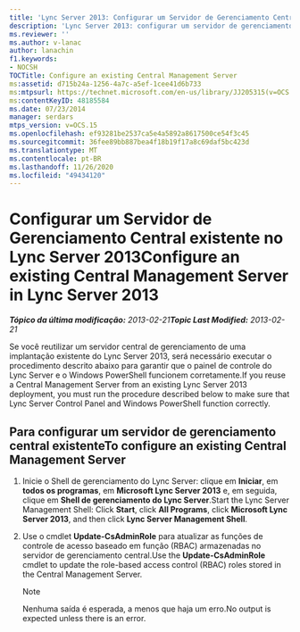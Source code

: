 ```yaml
---
title: 'Lync Server 2013: Configurar um Servidor de Gerenciamento Central existente'
description: 'Lync Server 2013: configurar um servidor de gerenciamento central existente.'
ms.reviewer: ''
ms.author: v-lanac
author: lanachin
f1.keywords:
- NOCSH
TOCTitle: Configure an existing Central Management Server
ms:assetid: d715b24a-1256-4a7c-a5ef-1cee41d6b733
ms:mtpsurl: https://technet.microsoft.com/en-us/library/JJ205315(v=OCS.15)
ms:contentKeyID: 48185584
ms.date: 07/23/2014
manager: serdars
mtps_version: v=OCS.15
ms.openlocfilehash: ef93281be2537ca5e4a5892a8617500ce54f3c45
ms.sourcegitcommit: 36fee89bb887bea4f18b19f17a8c69daf5bc423d
ms.translationtype: MT
ms.contentlocale: pt-BR
ms.lasthandoff: 11/26/2020
ms.locfileid: "49434120"
---
```

# <a name="configure-an-existing-central-management-server-in-lync-server-2013"></a><span data-ttu-id="5d4d9-103">Configurar um Servidor de Gerenciamento Central existente no Lync Server 2013</span><span class="sxs-lookup"><span data-stu-id="5d4d9-103">Configure an existing Central Management Server in Lync Server 2013</span></span>

<div data-xmlns="http://www.w3.org/1999/xhtml">

<div class="topic" data-xmlns="http://www.w3.org/1999/xhtml" data-msxsl="urn:schemas-microsoft-com:xslt" data-cs="https://msdn.microsoft.com/">

<div data-asp="https://msdn2.microsoft.com/asp">



</div>

<div id="mainSection">

<div id="mainBody"><span data-ttu-id="5d4d9-104">

<span> </span></span><span class="sxs-lookup"><span data-stu-id="5d4d9-104">

<span> </span></span></span>

<span data-ttu-id="5d4d9-105">_**Tópico da última modificação:** 2013-02-21_</span><span class="sxs-lookup"><span data-stu-id="5d4d9-105">_**Topic Last Modified:** 2013-02-21_</span></span>

<span data-ttu-id="5d4d9-106">Se você reutilizar um servidor central de gerenciamento de uma implantação existente do Lync Server 2013, será necessário executar o procedimento descrito abaixo para garantir que o painel de controle do Lync Server e o Windows PowerShell funcionem corretamente.</span><span class="sxs-lookup"><span data-stu-id="5d4d9-106">If you reuse a Central Management Server from an existing Lync Server 2013 deployment, you must run the procedure described below to make sure that Lync Server Control Panel and Windows PowerShell function correctly.</span></span>

<div>

## <a name="to-configure-an-existing-central-management-server"></a><span data-ttu-id="5d4d9-107">Para configurar um servidor de gerenciamento central existente</span><span class="sxs-lookup"><span data-stu-id="5d4d9-107">To configure an existing Central Management Server</span></span>

1.  <span data-ttu-id="5d4d9-108">Inicie o Shell de gerenciamento do Lync Server: clique em **Iniciar**, em **todos os programas**, em **Microsoft Lync Server 2013** e, em seguida, clique em **Shell de gerenciamento do Lync Server**.</span><span class="sxs-lookup"><span data-stu-id="5d4d9-108">Start the Lync Server Management Shell: Click **Start**, click **All Programs**, click **Microsoft Lync Server 2013**, and then click **Lync Server Management Shell**.</span></span>

2.  <span data-ttu-id="5d4d9-109">Use o cmdlet **Update-CsAdminRole** para atualizar as funções de controle de acesso baseado em função (RBAC) armazenadas no servidor de gerenciamento central.</span><span class="sxs-lookup"><span data-stu-id="5d4d9-109">Use the **Update-CsAdminRole** cmdlet to update the role-based access control (RBAC) roles stored in the Central Management Server.</span></span>
    
    <div>
    

    > [!NOTE]  
    > <span data-ttu-id="5d4d9-110">Nenhuma saída é esperada, a menos que haja um erro.</span><span class="sxs-lookup"><span data-stu-id="5d4d9-110">No output is expected unless there is an error.</span></span>

    
    <span data-ttu-id="5d4d9-111"></div>

</div>

</div>

<span> </span>

</div>

</div>

</span><span class="sxs-lookup"><span data-stu-id="5d4d9-111"></div>

</div>

</div>

<span> </span>

</div>

</div>

</span></span></div>

